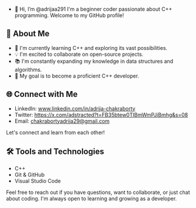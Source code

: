 - 👋 Hi, I’m @adrijaa291
I'm a beginner coder passionate about C++ programming. Welcome to my GitHub profile! 

## 🚀 About Me 

- 🌱 I'm currently learning C++ and exploring its vast possibilities.
- 💡 I'm excited to collaborate on open-source projects.
- 📚 I'm constantly expanding my knowledge in data structures and algorithms.
- 🎯 My goal is to become a proficient C++ developer. 

## 🌐 Connect with Me 

- LinkedIn: www.linkedin.com/in/adrija-chakraborty
- Twitter: https://x.com/adstracted?t=FB35btew0TIBmWmPJiBmhg&s=08
- Email: chakrabortyadrija29@gmail.com 

Let's connect and learn from each other! 

## 🛠️ Tools and Technologies 

- C++
- Git & GitHub
- Visual Studio Code 

Feel free to reach out if you have questions, want to collaborate, or just chat about coding. I'm always open to learning and growing as a developer.

